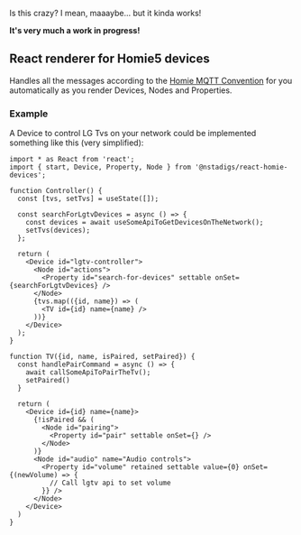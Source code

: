 Is this crazy? I mean, maaaybe... but it kinda works!

**It's very much a work in progress!**

## React renderer for Homie5 devices

Handles all the messages according to the
[Homie MQTT Convention](https://homieiot.github.io/specification/) for you
automatically as you render Devices, Nodes and Properties.

### Example

A Device to control LG Tvs on your network could be implemented something like
this (very simplified):

```tsx
import * as React from 'react';
import { start, Device, Property, Node } from '@nstadigs/react-homie-devices';

function Controller() {
  const [tvs, setTvs] = useState([]);

  const searchForLgtvDevices = async () => {
    const devices = await useSomeApiToGetDevicesOnTheNetwork();
    setTvs(devices);
  };

  return (
    <Device id="lgtv-controller">
      <Node id="actions">
        <Property id="search-for-devices" settable onSet={searchForLgtvDevices} />
      </Node>
      {tvs.map(({id, name}) => (
        <TV id={id} name={name} />
      ))}
    </Device>
  );
}

function TV({id, name, isPaired, setPaired}) {
  const handlePairCommand = async () => {
    await callSomeApiToPairTheTv();
    setPaired()
  }

  return (
    <Device id={id} name={name}>
      {!isPaired && (
        <Node id="pairing">
          <Property id="pair" settable onSet={} />
        </Node>
      )}
      <Node id="audio" name="Audio controls">
        <Property id="volume" retained settable value={0} onSet={(newVolume) => {
          // Call lgtv api to set volume
        }} />
      </Node>
    </Device>
  )
}
```
